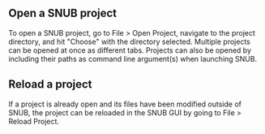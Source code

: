 ## Open a SNUB project

To open a SNUB project, go to File > Open Project, navigate to the project directory, and hit "Choose" with the directory selected. Multiple projects can be opened at once as different tabs. Projects can also be opened by including their paths as command line argument(s) when launching SNUB.

## Reload a project

If a project is already open and its files have been modified outside of SNUB, the project can be reloaded in the SNUB GUI by going to File > Reload Project.